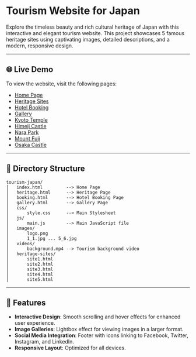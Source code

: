 # Tourism Website for Japan

Explore the timeless beauty and rich cultural heritage of Japan with this interactive and elegant tourism website. This project showcases 5 famous heritage sites using captivating images, detailed descriptions, and a modern, responsive design.

---

## 🌐 **Live Demo**
To view the website, visit the following pages:
- [Home Page](index.html)
- [Heritage Sites](heritage.html)
- [Hotel Booking](booking.html)
- [Gallery](gallery.html)
- [Kyoto Temple](heritage-sites/site1.html)
- [Himeji Castle](heritage-sites/site2.html)
- [Nara Park](heritage-sites/site3.html)
- [Mount Fuji](heritage-sites/site4.html)
- [Osaka Castle](heritage-sites/site5.html)

---

## 📁 **Directory Structure**
```
tourism-japan/
│   index.html         --> Home Page
│   heritage.html      --> Heritage Page
│   booking.html       --> Hotel Booking Page
│   gallery.html       --> Gallery Page
│   css/
│       style.css      --> Main Stylesheet
│   js/
│       main.js        --> Main JavaScript file
│   images/
│       logo.png
│       1_1.jpg ... 5_6.jpg
│   videos/
│       background.mp4 --> Tourism background video
│   heritage-sites/
│       site1.html
│       site2.html
│       site3.html
│       site4.html
│       site5.html
```

---

## 🎨 **Features**
- **Interactive Design**: Smooth scrolling and hover effects for enhanced user experience.
- **Image Galleries**: Lightbox effect for viewing images in a larger format.
- **Social Media Integration**: Footer with icons linking to Facebook, Twitter, Instagram, and LinkedIn.
- **Responsive Layout**: Optimized for all devices.
